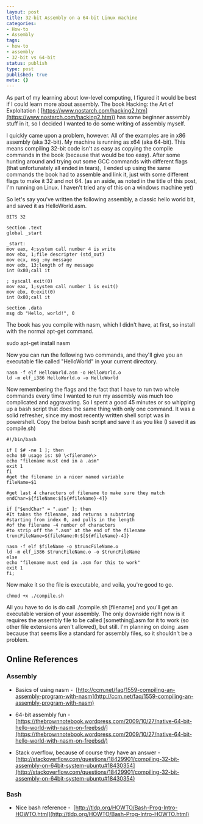 ```yaml
---
layout: post
title: 32-bit Assembly on a 64-bit Linux machine
categories:
- How-to
- Assembly
tags:
- how-to
- assembly
- 32-bit vs 64-bit
status: publish
type: post
published: true
meta: {}
---
```


As part of my learning about low-level computing, I figured it would be best if I could learn more about assembly. The book 
Hacking: the Art of Exploitation (
[https://www.nostarch.com/hacking2.htm](https://www.nostarch.com/hacking2.htm)) has some beginner assembly stuff in it, so I decided I wanted to do some writing of assembly myself.

I quickly came upon a problem, however. All of the examples are in x86 assembly (aka 32-bit). My machine is running as x64 (aka 64-bit). This means compiling 32-bit code isn't as easy as copying the compile commands in the book (because that would be too easy). After some hunting around and trying out some GCC commands with different flags (that unfortunately all ended in tears),  I ended up using the same commands the book had to assemble and link it, just with some different flags to make it 32 and not 64. (as an aside, as noted in the title of this post, I'm running on Linux. I haven't tried any of this on a windows machine yet)

So let's say you've written the following assembly, a classic hello world bit, and saved it as HelloWorld.asm.

    BITS 32

    section .text
    global _start

    _start:
    mov eax, 4;system call number 4 is write
    mov ebx, 1;file descripter (std_out)
    mov ecx, msg ;my message
    mov edx, 13;length of my message
    int 0x80;call it

    ; syscall exit(0)
    mov eax, 1;system call number 1 is exit()
    mov ebx, 0;exit(0)
    int 0x80;call it

    section .data
    msg db "Hello, world!", 0

The book has you compile with nasm, which I didn't have, at first, so install with the normal apt-get command.

sudo apt-get install nasm

Now you can run the following two commands, and they'll give you an executable file called "HelloWorld" in your current directory.

    nasm -f elf HelloWorld.asm -o HelloWorld.o
    ld -m elf_i386 HelloWorld.o -o HelloWorld

Now remembering the flags and the fact that I have to run 
two whole commands every time I wanted to run my assembly was much too complicated and aggravating. So I spent a good 45 minutes or so whipping up a bash script that does the same thing with only one command. It was a solid refresher, since my most recently written shell script was in powershell. Copy the below bash script and save it as you like (I saved it as compile.sh)

    #!/bin/bash

    if [ $# -ne 1 ]; then
    echo $0 usage is: $0 \<filename\>
    echo "filename must end in a .asm"
    exit 1
    fi
    #get the filename in a nicer named variable
    fileName=$1

    #get last 4 characters of filename to make sure they match
    endChar=${fileName:$[${#fileName}-4]}

    if ["$endChar" = ".asm" ]; then
    #It takes the filename, and returns a substring 
    #starting from index 0, and pulls in the length 
    #of the filename -4 number of characters
    #to strip off the ".asm" at the end of the filename
    truncFileName=${fileName:0:$[${#fileName}-4]}

    nasm -f elf $fileName -o $truncFileName.o
    ld -m elf_i386 $truncFileName.o -o $truncFileName
    else
    echo "filename must end in .asm for this to work"
    exit 1
    fi;

Now make it so the file is executable, and voila, you're good to go.

    chmod +x ./compile.sh

All you have to do is do call ./compile.sh [filename] and you'll get an executable version of your assembly. The only downside right now is it requires the assembly file to be called [something].asm for it to work (so other file extensions aren't allowed), but still. I'm planning on doing .asm because that seems like a standard for assembly files, so it shouldn't be a problem.

## Online References


### Assembly


* Basics of using nasm - 
[http://ccm.net/faq/1559-compiling-an-assembly-program-with-nasm](http://ccm.net/faq/1559-compiling-an-assembly-program-with-nasm)


* 64-bit assembly fun - 
[https://thebrownnotebook.wordpress.com/2009/10/27/native-64-bit-hello-world-with-nasm-on-freebsd/](https://thebrownnotebook.wordpress.com/2009/10/27/native-64-bit-hello-world-with-nasm-on-freebsd/)


* Stack overflow, because of course they have an answer - 
[http://stackoverflow.com/questions/18429901/compiling-32-bit-assembly-on-64bit-system-ubuntu#18430354](http://stackoverflow.com/questions/18429901/compiling-32-bit-assembly-on-64bit-system-ubuntu#18430354)

### Bash


* Nice bash reference - 
[http://tldp.org/HOWTO/Bash-Prog-Intro-HOWTO.html](http://tldp.org/HOWTO/Bash-Prog-Intro-HOWTO.html)
